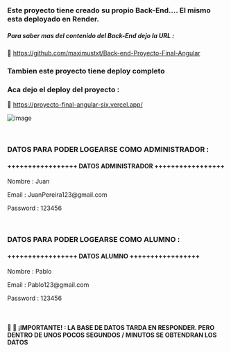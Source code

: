 <h3>Este proyecto tiene creado su propio Back-End.... El mismo esta deployado en Render.</h3>  

  <h5>Para saber mas del contenido del Back-End dejo la URL : </h5>

📌 https://github.com/maximustxt/Back-end-Proyecto-Final-Angular

<h3>Tambien este proyecto tiene deploy completo</h3>


<h3>Aca dejo el deploy del proyecto :</h3>

📌 https://proyecto-final-angular-six.vercel.app/

![image](https://github.com/maximustxt/Proyecto-Final-Angular/assets/119757609/6a0db6d4-a90b-495e-8a48-0068a26522b0)



<br/>
<h3>DATOS PARA PODER LOGEARSE COMO ADMINISTRADOR : </h3>

<h4>+++++++++++++++++ DATOS ADMINISTRADOR +++++++++++++++++</h4>
<p>Nombre : Juan</p>
<p>Email : JuanPereira123@gmail.com</p>
<p>Password : 123456</p>
<br/>
<h3>DATOS PARA PODER LOGEARSE COMO ALUMNO : </h3>

<h4>+++++++++++++++++ DATOS ALUMNO +++++++++++++++++</h4>
<p>Nombre : Pablo</p>
<p>Email : Pablo123@gmail.com</p>
<p>Password : 123456</p>
<br/>


<h4>📢 📢 ¡IMPORTANTE! : LA BASE DE DATOS TARDA EN RESPONDER. PERO DENTRO DE UNOS POCOS SEGUNDOS / MINUTOS SE OBTENDRAN LOS DATOS</h4> 

